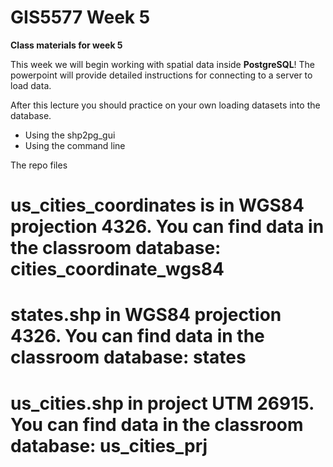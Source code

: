 # GIS5577 Week 5
**Class materials for week 5**

This week we will begin working with spatial data inside **PostgreSQL**!
The powerpoint will provide detailed instructions for connecting to a server to load data.

After this lecture you should practice on your own loading datasets into the database.
* Using the shp2pg_gui
* Using the command line

The repo files
# us_cities_coordinates is in WGS84 projection 4326. You can find data in the classroom database: cities_coordinate_wgs84
# states.shp in WGS84 projection 4326. You can find data in the classroom database: states
# us_cities.shp in project UTM 26915. You can find data in the classroom database: us_cities_prj




